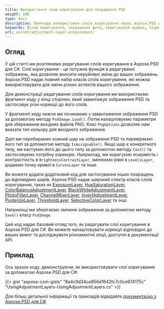 ```yaml
---
title: Використання слою коригування для покращення PSD
weight: 100
type: docs
description: Приклади використання слоїв коригування через Aspose.PSD для C#
keywords: [слою коригування, покращення фото, коригування кривих, підвищення рівнів, інверсія, фільтр фото, psd api, C#, csharp, зразок коду]
url: uk/net/adjustment-layer-enhancement/
---
```


## Огляд

У цій статті ми розглянемо редагування слоїв коригування в Aspose.PSD для C#. Слої коригування - це потужна функція в редагуванні зображень, яка дозволяє вносити неруйнівні зміни до ваших зображень. Aspose.PSD надає повний набір класів слоїв коригування, які можна використовувати для зміни різних аспектів вашого зображення.

Для демонстрації редагування слоїв коригування ми використаємо фрагмент коду у кінці сторінки, який завантажує зображення PSD та застосовує різні корекції до його слоїв.

У фрагменті коду нижче ми починаємо з завантаження зображення PSD за допомогою методу `PsdImage.Load()`. Потім налаштовуємо параметри для збереження вихідних файлів PNG. Клас `PngOptions` дозволяє нам вказати тип кольору для вихідного зображення.

Далі ми перебираємо кожний шар на зображенні PSD та перевіряємо його тип за допомогою методу `IsAssignable()`. Якщо шар є конкретного типу, ми кастуємо його до цього типу за допомогою методу `Cast()` та застосовуємо потрібну корекцію. Наприклад, ми коригуємо яскравість і контрастність в `BrightnessContrastLayer`, змінюємо рівні в `LevelsLayer`, додаємо точку кривої в `CurvesLayer` та інше.

Ви можете додати додатковий код для застосування інших покращень до відповідних шарів. Aspose.PSD надає широкий спектр класів слоїв коригування, таких як [ExposureLayer](https://reference.aspose.com/psd/net/aspose.psd.fileformats.psd.layers.adjustmentlayers/exposurelayer), [HueSaturationLayer](https://reference.aspose.com/psd/net/aspose.psd.fileformats.psd.layers.adjustmentlayers/huesaturationlayer), [ColorBalanceAdjustmentLayer](https://reference.aspose.com/psd/net/aspose.psd.fileformats.psd.layers.adjustmentlayers/colorbalanceadjustmentlayer), [BlackWhiteAdjustmentLayer](https://reference.aspose.com/psd/net/aspose.psd.fileformats.psd.layers.adjustmentlayers/blackwhiteadjustmentlayer), [PhotoFilterLayer](https://reference.aspose.com/psd/net/aspose.psd.fileformats.psd.layers.adjustmentlayers/photofilterlayer), [ChannelMixerLayer](https://reference.aspose.com/psd/net/aspose.psd.fileformats.psd.layers.adjustmentlayers/channelmixerlayer), [InvertAdjustmentLayer](https://reference.aspose.com/psd/net/aspose.psd.fileformats.psd.layers.adjustmentlayers/invertadjustmentlayer), [PosterizeLayer](https://reference.aspose.com/psd/net/aspose.psd.fileformats.psd.layers.adjustmentlayers/posterizelayer), [ThresholdLayer](https://reference.aspose.com/psd/net/aspose.psd.fileformats.psd.layers.adjustmentlayers/thresholdlayer), [SelectiveColorLayer](https://reference.aspose.com/psd/net/aspose.psd.fileformats.psd.layers.adjustmentlayers/selectivecolorlayer) та інші.

Наприкінці ми зберігаємо змінене зображення за допомогою методу `Save()` класу `PsdImage`.

Цей код надає базовий огляд того, як редагувати слої коригування в Aspose.PSD для C#. Ви можете налаштовувати корекції відповідно до ваших вимог та досліджувати різноманітні опції, доступні в документації API.

## Приклад

Ось зразок коду, демонструючи, як використовувати слої коригування за допомогою Aspose.PSD для C#:

{{< gist "aspose-com-gists" "8a4c9d34ce856d1642fc7c0ce974175c" "UsingAdjustmentLayers-UsingAdjustmentLayers.cs" >}}

Для більш детальної інформації та прикладів відвідайте [документацію з Aspose.PSD для C#](https://docs.aspose.com/psd/net/).
